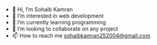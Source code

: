 - 👋 Hi, I’m Sohaib Kamran
- 👀 I’m interested in web development 
- 🌱 I’m currently learning programming 
- 💞️ I’m looking to collaborate on any project 
- 📫 How to reach me sohaibkamran252004@gmail.com

<!---
Sohaibkamran-25/Sohaibkamran-25 is a ✨ special ✨ repository because its `README.md` (this file) appears on your GitHub profile.
You can click the Preview link to take a look at your changes.
--->
